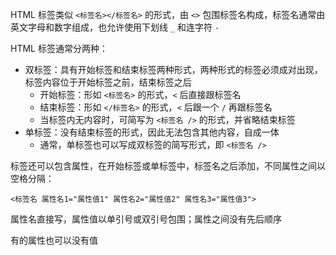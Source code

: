 HTML 标签类似 `<标签名></标签名>` 的形式，由 `<>` 包围标签名构成，标签名通常由英文字母和数字组成，也允许使用下划线 `_` 和连字符 `-`

HTML 标签通常分两种：
- 双标签：具有开始标签和结束标签两种形式，两种形式的标签必须成对出现，标签内容位于开始标签之前，结束标签之后
	- 开始标签：形如 `<标签名>` 的形式，`<` 后直接跟标签名
	- 结束标签：形如 `</标签名>` 的形式，`<` 后跟一个 `/` 再跟标签名
	- 当标签内无内容时，可简写为 `<标签名 />` 的形式，并省略结束标签
- 单标签：没有结束标签的形式，因此无法包含其他内容，自成一体
	- 通常，单标签也可以写成双标签的简写形式，即 `<标签名 />`

标签还可以包含属性，在开始标签或单标签中，标签名之后添加，不同属性之间以空格分隔：

`<标签名 属性名1="属性值1" 属性名2="属性值2" 属性名3="属性值3">`

属性名直接写，属性值以单引号或双引号包围；属性之间没有先后顺序

有的属性也可以没有值